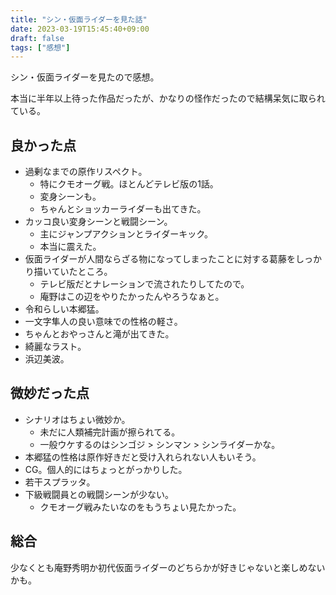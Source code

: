 ```yaml
---
title: "シン・仮面ライダーを見た話"
date: 2023-03-19T15:45:40+09:00
draft: false
tags: ["感想"]
---
```


シン・仮面ライダーを見たので感想。

本当に半年以上待った作品だったが、かなりの怪作だったので結構呆気に取られている。

## 良かった点
- 過剰なまでの原作リスペクト。
  - 特にクモオーグ戦。ほとんどテレビ版の1話。
  - 変身シーンも。
  - ちゃんとショッカーライダーも出てきた。
- カッコ良い変身シーンと戦闘シーン。
  - 主にジャンプアクションとライダーキック。
  - 本当に震えた。
- 仮面ライダーが人間ならざる物になってしまったことに対する葛藤をしっかり描いていたところ。
  - テレビ版だとナレーションで流されたりしてたので。
  - 庵野はこの辺をやりたかったんやろうなぁと。
- 令和らしい本郷猛。
- 一文字隼人の良い意味での性格の軽さ。
- ちゃんとおやっさんと滝が出てきた。
- 綺麗なラスト。
- 浜辺美波。

## 微妙だった点
- シナリオはちょい微妙か。
  - 未だに人類補完計画が擦られてる。
  - 一般ウケするのはシンゴジ > シンマン > シンライダーかな。
- 本郷猛の性格は原作好きだと受け入れられない人もいそう。
- CG。個人的にはちょっとがっかりした。
- 若干スプラッタ。
- 下級戦闘員との戦闘シーンが少ない。
  - クモオーグ戦みたいなのをもうちょい見たかった。

## 総合
少なくとも庵野秀明か初代仮面ライダーのどちらかが好きじゃないと楽しめないかも。
